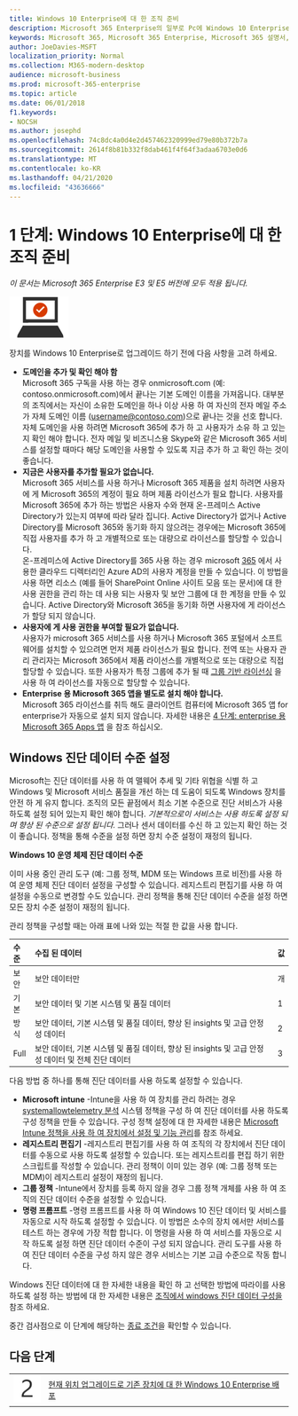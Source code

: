 ```yaml
---
title: Windows 10 Enterprise에 대 한 조직 준비
description: Microsoft 365 Enterprise의 일부로 Pc에 Windows 10 Enterprise를 배포 하는 데 필요한 단계에 대 한 간략 한 지침을 제공 합니다.
keywords: Microsoft 365, Microsoft 365 Enterprise, Microsoft 365 설명서, Windows 10 Enterprise, 배포
author: JoeDavies-MSFT
localization_priority: Normal
ms.collection: M365-modern-desktop
audience: microsoft-business
ms.prod: microsoft-365-enterprise
ms.topic: article
ms.date: 06/01/2018
f1.keywords:
- NOCSH
ms.author: josephd
ms.openlocfilehash: 74c8dc4a0d4e2d457462320999ed79e80b372b7a
ms.sourcegitcommit: 2614f8b81b332f8dab461f4f64f3adaa6703e0d6
ms.translationtype: MT
ms.contentlocale: ko-KR
ms.lasthandoff: 04/21/2020
ms.locfileid: "43636666"
---
```

# <a name="step-1-prepare-your-organization-for-windows-10-enterprise"></a>1 단계: Windows 10 Enterprise에 대 한 조직 준비

*이 문서는 Microsoft 365 Enterprise E3 및 E5 버전에 모두 적용 됩니다.*

![3단계: Windows 10 Enterprise](../media/deploy-foundation-infrastructure/win10enterprise_icon-small.png)

장치를 Windows 10 Enterprise로 업그레이드 하기 전에 다음 사항을 고려 하세요.

- **도메인을 추가 및 확인 해야 함** <br>
  Microsoft 365 구독을 사용 하는 경우 onmicrosoft.com (예: contoso.onmicrosoft.com)에서 끝나는 기본 도메인 이름을 가져옵니다. 대부분의 조직에서는 자신이 소유한 도메인을 하나 이상 사용 하 여 자신의 전자 메일 주소가 자체 도메인 이름 (username@contoso.com)으로 끝나는 것을 선호 합니다. 자체 도메인을 사용 하려면 Microsoft 365에 추가 하 고 사용자가 소유 하 고 있는지 확인 해야 합니다. 전자 메일 및 비즈니스용 Skype와 같은 Microsoft 365 서비스를 설정할 때마다 해당 도메인을 사용할 수 있도록 지금 추가 하 고 확인 하는 것이 좋습니다.
- **지금은 사용자를 추가할 필요가 없습니다.** <br>
  Microsoft 365 서비스를 사용 하거나 Microsoft 365 제품을 설치 하려면 사용자에 게 Microsoft 365의 계정이 필요 하며 제품 라이선스가 필요 합니다. 사용자를 Microsoft 365에 추가 하는 방법은 사용자 수와 현재 온-프레미스 Active Directory가 있는지 여부에 따라 달라 집니다. Active Directory가 없거나 Active Directory를 Microsoft 365와 동기화 하지 않으려는 경우에는 Microsoft 365에 직접 사용자를 추가 하 고 개별적으로 또는 대량으로 라이선스를 할당할 수 있습니다. <br>
  온-프레미스에 Active Directory를 365 사용 하는 경우 microsoft [365](identity-add-user-accounts.md#identity-sync) 에서 사용한 클라우드 디렉터리인 Azure AD의 사용자 계정을 만들 수 있습니다. 이 방법을 사용 하면 리소스 (예를 들어 SharePoint Online 사이트 모음 또는 문서)에 대 한 사용 권한을 관리 하는 데 사용 되는 사용자 및 보안 그룹에 대 한 계정을 만들 수 있습니다. Active Directory와 Microsoft 365을 동기화 하면 사용자에 게 라이선스가 할당 되지 않습니다.
- **사용자에 게 사용 권한을 부여할 필요가 없습니다.** <br>
  사용자가 microsoft 365 서비스를 사용 하거나 Microsoft 365 포털에서 소프트웨어를 설치할 수 있으려면 먼저 제품 라이선스가 필요 합니다. 전역 또는 사용자 관리 관리자는 Microsoft 365에서 제품 라이선스를 개별적으로 또는 대량으로 직접 할당할 수 있습니다. 또한 사용자가 특정 그룹에 추가 될 때 [그룹 기반 라이선싱](identity-use-group-management.md#identity-group-license) 을 사용 하 여 라이선스를 자동으로 할당할 수 있습니다. 
- **Enterprise 용 Microsoft 365 앱을 별도로 설치 해야 합니다.** <br>
  Microsoft 365 라이선스를 취득 해도 클라이언트 컴퓨터에 Microsoft 365 앱 for enterprise가 자동으로 설치 되지 않습니다. 자세한 내용은 [4 단계: enterprise 용 Microsoft 365 Apps 앱](office365proplus-infrastructure.md) 을 참조 하십시오. 

## <a name="set-windows-diagnostics-data-level"></a>Windows 진단 데이터 수준 설정

Microsoft는 진단 데이터를 사용 하 여 맬웨어 추세 및 기타 위협을 식별 하 고 Windows 및 Microsoft 서비스 품질을 개선 하는 데 도움이 되도록 Windows 장치를 안전 하 게 유지 합니다. 조직의 모든 끝점에서 최소 기본 수준으로 진단 서비스가 사용 하도록 설정 되어 있는지 확인 해야 합니다. *기본적으로이 서비스는 사용 하도록 설정 되며 향상 된 수준으로 설정 됩니다.* 그러나 센서 데이터를 수신 하 고 있는지 확인 하는 것이 좋습니다. 정책을 통해 수준을 설정 하면 장치 수준 설정이 재정의 됩니다. 

**Windows 10 운영 체제 진단 데이터 수준**

이미 사용 중인 관리 도구 (예: 그룹 정책, MDM 또는 Windows 프로 비전)를 사용 하 여 운영 체제 진단 데이터 설정을 구성할 수 있습니다. 레지스트리 편집기를 사용 하 여 설정을 수동으로 변경할 수도 있습니다. 관리 정책을 통해 진단 데이터 수준을 설정 하면 모든 장치 수준 설정이 재정의 됩니다.

관리 정책을 구성할 때는 아래 표에 나와 있는 적절 한 값을 사용 합니다.

| 수준 | 수집 된 데이터 | 값 |
|:--- |:--- |:--- |
| 보안 | 보안 데이터만 | 개 |
| 기본 | 보안 데이터 및 기본 시스템 및 품질 데이터 | 1  |
| 방식 | 보안 데이터, 기본 시스템 및 품질 데이터, 향상 된 insights 및 고급 안정성 데이터 | 2  |
| Full | 보안 데이터, 기본 시스템 및 품질 데이터, 향상 된 insights 및 고급 안정성 데이터 및 전체 진단 데이터 | 3  |

다음 방법 중 하나를 통해 진단 데이터를 사용 하도록 설정할 수 있습니다.

* **Microsoft intune** -Intune을 사용 하 여 장치를 관리 하려는 경우 <a href="https://docs.microsoft.com/windows/client-management/mdm/policy-csp-system#system-allowtelemetry" target="blank">systemallowtelemetry 분석</a> 시스템 정책을 구성 하 여 진단 데이터를 사용 하도록 구성 정책을 만들 수 있습니다. 구성 정책 설정에 대 한 자세한 내용은 [Microsoft Intune 정책을 사용 하 여 장치에서 설정 및 기능 관리](https://aka.ms/intuneconfigpolicies)를 참조 하세요.
* **레지스트리 편집기** -레지스트리 편집기를 사용 하 여 조직의 각 장치에서 진단 데이터를 수동으로 사용 하도록 설정할 수 있습니다. 또는 레지스트리를 편집 하기 위한 스크립트를 작성할 수 있습니다. 관리 정책이 이미 있는 경우 (예: 그룹 정책 또는 MDM)이 레지스트리 설정이 재정의 됩니다.
* **그룹 정책** -Intune에서 장치를 등록 하지 않을 경우 그룹 정책 개체를 사용 하 여 조직의 진단 데이터 수준을 설정할 수 있습니다.
* **명령 프롬프트** -명령 프롬프트를 사용 하 여 Windows 10 진단 데이터 및 서비스를 자동으로 시작 하도록 설정할 수 있습니다. 이 방법은 소수의 장치 에서만 서비스를 테스트 하는 경우에 가장 적합 합니다. 이 명령을 사용 하 여 서비스를 자동으로 시작 하도록 설정 하면 진단 데이터 수준이 구성 되지 않습니다. 관리 도구를 사용 하 여 진단 데이터 수준을 구성 하지 않은 경우 서비스는 기본 고급 수준으로 작동 합니다.

Windows 진단 데이터에 대 한 자세한 내용을 확인 하 고 선택한 방법에 따라이를 사용 하도록 설정 하는 방법에 대 한 자세한 내용은 [조직에서 windows 진단 데이터 구성을](https://docs.microsoft.com/windows/configuration/configure-windows-diagnostic-data-in-your-organization) 참조 하세요.

중간 검사점으로 이 단계에 해당하는 [종료 조건](windows10-exit-criteria.md#crit-windows10-step1)을 확인할 수 있습니다.

## <a name="next-step"></a>다음 단계

|||
|:-------|:-----|
|![2단계](../media/stepnumbers/Step2.png)| [현재 위치 업그레이드로 기존 장치에 대 한 Windows 10 Enterprise 배포](windows10-deploy-inplaceupgrade.md) |






